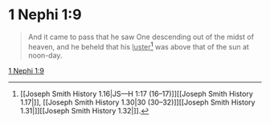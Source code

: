 # 1 Nephi 1:9

> And it came to pass that he saw One descending out of the midst of heaven, and he beheld that his <u>luster</u>[^a] was above that of the sun at noon-day.

[1 Nephi 1:9](https://www.churchofjesuschrist.org/study/scriptures/bofm/1-ne/1?lang=eng&id=p9#p9)


[^a]: [[Joseph Smith History 1.16|JS—H 1:17 (16–17)]][[Joseph Smith History 1.17|]], [[Joseph Smith History 1.30|30 (30–32)]][[Joseph Smith History 1.31|]][[Joseph Smith History 1.32|]].  
